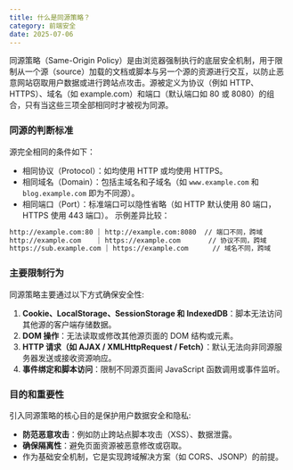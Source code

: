 ```yaml
---
title: 什么是同源策略？
category: 前端安全
date: 2025-07-06
---
```

同源策略（Same-Origin Policy）是由浏览器强制执行的底层安全机制，用于限制从一个源（source）加载的文档或脚本与另一个源的资源进行交互，以防止恶意网站窃取用户数据或进行跨站点攻击。源被定义为协议（例如 HTTP、HTTPS）、域名（如 example.com）和端口（默认端口如 80 或 8080）的组合，只有当这些三项全部相同时才被视为同源。

### 同源的判断标准
源完全相同的条件如下：
- 相同协议（Protocol）：如均使用 HTTP 或均使用 HTTPS。
- 相同域名（Domain）：包括主域名和子域名（如 `www.example.com` 和 `blog.example.com` 即为不同源）。
- 相同端口（Port）：标准端口可以隐性省略（如 HTTP 默认使用 80 端口，HTTPS 使用 443 端口）。
示例差异比较：
```html
http://example.com:80 ⏐ http://example.com:8080  // 端口不同，跨域
http://example.com    ⏐ https://example.com       // 协议不同，跨域
https://sub.example.com ⏐ https://example.com      // 域名不同，跨域
```

### 主要限制行为
同源策略主要通过以下方式确保安全性:
1. **Cookie、LocalStorage、SessionStorage 和 IndexedDB**：脚本无法访问其他源的客户端存储数据。
2. **DOM 操作**：无法读取或修改其他源页面的 DOM 结构或元素。
3. **HTTP 请求（如 AJAX / XMLHttpRequest / Fetch）**：默认无法向非同源服务器发送或接收资源响应。
4. **事件绑定和脚本访问**：限制不同源页面间 JavaScript 函数调用或事件监听。

### 目的和重要性
引入同源策略的核心目的是保护用户数据安全和隐私:
- **防范恶意攻击**：例如防止跨站点脚本攻击（XSS）、数据泄露。
- **确保隔离性**：避免页面资源被恶意修改或窃取。
- 作为基础安全机制，它是实现跨域解决方案（如 CORS、JSONP）的前提。
